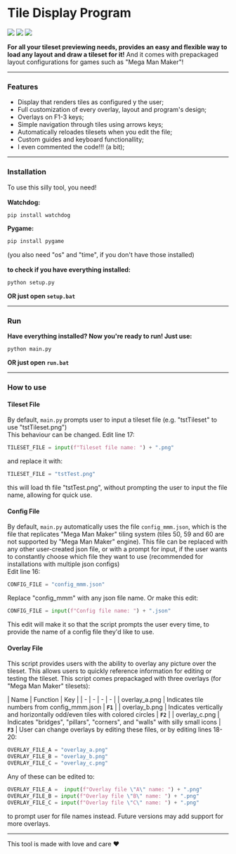 # Tile Display Program
![](https://img.shields.io/github/stars/SagiriHimoto/SillyTileDisplay.svg) ![](https://img.shields.io/github/forks/SagiriHimoto/SillyTileDisplay.svg) ![](https://img.shields.io/github/issues/SagiriHimoto/SillyTileDisplay.svg)

**For all your tileset previewing needs, provides an easy and flexible way to load any layout and draw a tileset for it!**
And it comes with prepackaged layout configurations for games such as "Mega Man Maker"!

------------

### Features

- Display that renders tiles as configured y the user;
- Full customization of every overlay, layout and program's design;
- Overlays on F1-3 keys;
- Simple navigation through tiles using arrows keys;
- Automatically reloades tilesets when you edit the file;
- Custom guides and keyboard functionallity;
- I even commented the code!!! (a bit);

------------

### Installation

To use this silly tool, you need!<br/><br/>**Watchdog:**<br/>
```cmd
pip install watchdog
```
**Pygame:**<br/>
```cmd
pip install pygame
```
(you also need "os" and "time", if you don't have those installed)<br/><br/>**to check if you have everything installed:**
```cmd
python setup.py
```
**OR just open `setup.bat`**

------------

### Run
**Have everything installed? Now you're ready to run! Just use:**
```cmd
python main.py
```
**OR just open `run.bat`**

------------
### How to use
#### Tileset File
By default, `main.py` prompts user to input a tileset file (e.g. "tstTileset" to use "tstTileset.png")<br/>This behaviour can be changed. Edit line 17: 
```py
TILESET_FILE = input(f"Tileset file name: ") + ".png"
```
and replace it with:
```py
TILESET_FILE = "tstTest.png"
``` 
this will load th file "tstTest.png", without prompting the user to input the file name, allowing for quick use. 
#### Config File 
By default, `main.py` automatically uses the file `config_mmm.json`, which is the file that replicates "Mega Man Maker" tiling system (tiles 50, 59 and 60 are not supported by "Mega Man Maker" engine). This file can be replaced with any other user-created json file, or with a prompt for input, if the user wants to constantly choose which file they want to use (recommended for installations with multiple json configs)<br/>Edit line 16:
```py
CONFIG_FILE = "config_mmm.json"
```
Replace "config_mmm" with any json file name. Or make this edit:
```py
CONFIG_FILE = input(f"Config file name: ") + ".json"
```
This edit will make it so that the script prompts the user every time, to provide the name of a config file they'd like to use.
#### Overlay File
This script provides users with the ability to overlay any picture over the tileset. This allows users to quickly reference information for editing or testing the tileset.  This script comes prepackaged with three overlays (for "Mega Man Maker" tilesets):

| Name | Function | Key |
| - | - | - | - |
| overlay_a.png | Indicates tile numbers from config_mmm.json | **`F1`** |
| overlay_b.png | Indicates vertically and horizontally odd/even tiles with colored circles | **`F2`** |
| overlay_c.png | Indicates "bridges", "pillars", "corners", and "walls" with silly small icons | **`F3`** |
User can change overlays by editing these files, or by editing lines 18-20:
```py
OVERLAY_FILE_A = "overlay_a.png"
OVERLAY_FILE_B = "overlay_b.png"
OVERLAY_FILE_C = "overlay_c.png"
```
Any of these can be edited to:
```py
OVERLAY_FILE_A =  input(f"Overlay file \"A\" name: ") + ".png"
OVERLAY_FILE_B = input(f"Overlay file \"B\" name: ") + ".png"
OVERLAY_FILE_C = input(f"Overlay file \"C\" name: ") + ".png"
```
to prompt user for file names instead.
Future versions may add support for more overlays.

------------

This tool is made with love and care &hearts;
